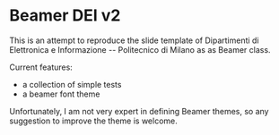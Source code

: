 
Beamer DEI v2
=============

This is an attempt to reproduce the slide template of Dipartimenti di
Elettronica e Informazione -- Politecnico di Milano as as Beamer class.

Current features:

* a collection of simple tests
* a beamer font theme

Unfortunately, I am not very expert in defining Beamer themes, so any suggestion
to improve the theme is welcome.
